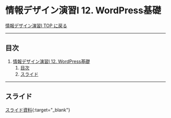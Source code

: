 # 情報デザイン演習I 12. WordPress基礎

[情報デザイン演習I TOP に戻る](./index.md)

---

## 目次

1. [情報デザイン演習I 12. WordPress基礎](#情報デザイン演習i-12-wordpress基礎)
   1. [目次](#目次)
   2. [スライド](#スライド)

---

## スライド

[スライド資料](./id_12slide.pdf){:target="_blank"}
